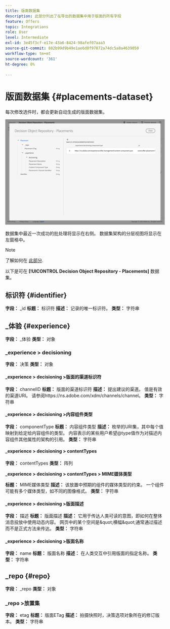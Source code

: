 ```yaml
---
title: 版面数据集
description: 此部分列出了在导出的数据集中用于版面的所有字段
feature: Offers
topic: Integrations
role: User
level: Intermediate
exl-id: 3e45f3cf-e17e-43a6-8424-98afef07aaa3
source-git-commit: 882b99d9b49e1ae6d0f97872a74dc5a8a4639050
workflow-type: tm+mt
source-wordcount: '361'
ht-degree: 0%

---
```


# 版面数据集 {#placements-dataset}

每次修改选件时，都会更新自动生成的版面数据集。

![](../assets/dataset-placements.png)

数据集中最近一次成功的批处理将显示在右侧。 数据集架构的分层视图将显示在左窗格中。

>[!NOTE]
>
>了解如何在 [此部分](../export-catalog/access-dataset.md).

以下是可在 **[!UICONTROL Decision Object Repository - Placements]** 数据集。

<!--A placement describes a location or place in a personalized message. It is used to set technical constraints for content that the personalization decision supplies. The placement also represents a request to produce certain types of metrics when an experience event is produced where this placement is involved. For instance, the placement facilitates a personalized clickable image inside an email shown to an end-user. The placement may for instance request from the assembled experience that the click on its image gets reported in an experience event with a metric https://ns.adobe.com/xdm/data/metrics/web/linkclicks and a reference to this placement.-->

## 标识符 {#identifier}

**字段：** _id
**标题：** 标识符
**描述：** 记录的唯一标识符。
**类型：** 字符串

## _体验 {#experience}

**字段：** _体验
**类型：** 对象

### _experience > decisioning

**字段：** 决策
**类型：** 对象

#### _experience > decisioning >版面的渠道标识符

**字段：** channelID
**标题：** 版面的渠道标识符
**描述：** 提出建议的渠道。 值是有效的渠道URI。 请参阅https://ns.adobe.com/xdm/channels/channel。
**类型：** 字符串

#### _experience > decisioning >内容组件类型

**字段：** componentType
**标题：** 内容组件类型
**描述：** 枚举的URI集，其中每个值映射到给定给内容组件的类型。 内容表示的某些用户希望@type值作为对描述内容组件其他属性的架构的引用。
**类型：** 字符串

#### _experience > decisioning > contentTypes

**字段：** contentTypes
**类型：** 阵列

**_experience > decisioning > contentTypes > MIME媒体类型**

**标题：** MIME媒体类型
**描述：** 该放置中预期的组件的媒体类型的约束。 一个组件可能有多个媒体类型，如不同的图像格式。
**类型：** 字符串

#### _experience > decisioning >版面描述

**字段：** 描述
**标题：** 版面描述
**描述：** 它用于传达人类可读的意图，即如何在整体消息投放中使用动态内容。 网页中的某个空间是\&quot;横幅\&quot;通常通过描述而不是正式方法来传达。
**类型：** 字符串

#### _experience > decisioning >版面名称

**字段：** name
**标题：** 版面名称
**描述：** 在人类交互中引用版面的指定名称。
**类型：** 字符串

## _repo {#repo}

**字段：** _repo
**类型：** 对象

### _repo >放置集

**字段：** etag
**标题：** 版面ETag
**描述：** 拍摄快照时，决策选项对象所在的修订版本。
**类型：** 字符串
